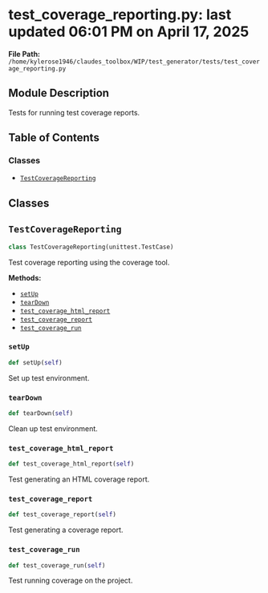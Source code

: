 # test_coverage_reporting.py: last updated 06:01 PM on April 17, 2025

**File Path:** `/home/kylerose1946/claudes_toolbox/WIP/test_generator/tests/test_coverage_reporting.py`

## Module Description

Tests for running test coverage reports.

## Table of Contents

### Classes

- [`TestCoverageReporting`](#testcoveragereporting)

## Classes

## `TestCoverageReporting`

```python
class TestCoverageReporting(unittest.TestCase)
```

Test coverage reporting using the coverage tool.

**Methods:**

- [`setUp`](#setup)
- [`tearDown`](#teardown)
- [`test_coverage_html_report`](#test_coverage_html_report)
- [`test_coverage_report`](#test_coverage_report)
- [`test_coverage_run`](#test_coverage_run)

### `setUp`

```python
def setUp(self)
```

Set up test environment.

### `tearDown`

```python
def tearDown(self)
```

Clean up test environment.

### `test_coverage_html_report`

```python
def test_coverage_html_report(self)
```

Test generating an HTML coverage report.

### `test_coverage_report`

```python
def test_coverage_report(self)
```

Test generating a coverage report.

### `test_coverage_run`

```python
def test_coverage_run(self)
```

Test running coverage on the project.
